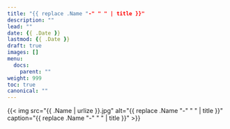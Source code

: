 ```yaml
---
title: "{{ replace .Name "-" " " | title }}"
description: ""
lead: ""
date: {{ .Date }}
lastmod: {{ .Date }}
draft: true
images: []
menu:
  docs:
    parent: ""
weight: 999
toc: true
canonical: ""
---
```


{{< img src="{{ .Name | urlize }}.jpg" alt="{{ replace .Name "-" " " | title }}" caption="{{ replace .Name "-" " " | title }}" >}}
